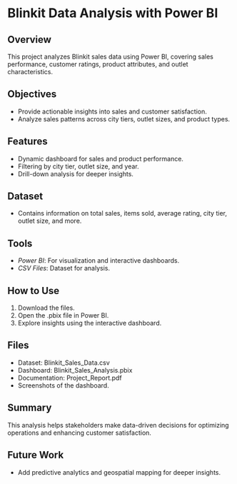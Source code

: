 # Blinkit Data Analysis with Power BI

## Overview
This project analyzes Blinkit sales data using Power BI, covering sales performance, customer ratings, product attributes, and outlet characteristics.

## Objectives
- Provide actionable insights into sales and customer satisfaction.
- Analyze sales patterns across city tiers, outlet sizes, and product types.

## Features
- Dynamic dashboard for sales and product performance.
- Filtering by city tier, outlet size, and year.
- Drill-down analysis for deeper insights.

## Dataset
- Contains information on total sales, items sold, average rating, city tier, outlet size, and more.

## Tools
- *Power BI*: For visualization and interactive dashboards.
- *CSV Files*: Dataset for analysis.

## How to Use
1. Download the files.
2. Open the .pbix file in Power BI.
3. Explore insights using the interactive dashboard.

## Files
- Dataset: Blinkit_Sales_Data.csv
- Dashboard: Blinkit_Sales_Analysis.pbix
- Documentation: Project_Report.pdf
- Screenshots of the dashboard.

## Summary
This analysis helps stakeholders make data-driven decisions for optimizing operations and enhancing customer satisfaction.

## Future Work
- Add predictive analytics and geospatial mapping for deeper insights.
